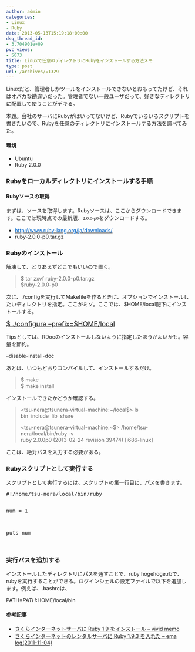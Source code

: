 ```yaml
---
author: admin
categories:
- Linux
- Ruby
date: 2013-05-13T15:19:18+00:00
dsq_thread_id:
- 3.704901e+09
pvc_views:
- 5073
title: Linuxで任意のディレクトリにRubyをインストールする方法メモ
type: post
url: /archives/=1329
---
```


Linuxだと、管理者しかツールをインストールできないとおもってたけど、それはオバカな勘違いだった。管理者でない一般ユーザだって、好きなディレクトリに配置して使うことがデキる。

本題。会社のサーバにRubyがはいってないけど、Rubyでいろいろスクリプトを書きたいので、Rubyを任意のディレクトリにインストールする方法を調べてみた。

#### 環境

  * Ubuntu
  * Ruby 2.0.0

### Rubyをローカルディレクトリにインストールする手順

#### Rubyソースの取得

まずは、ソースを取得します。Rubyソースは、ここからダウンロードできます。ここでは現時点での最新版、<span style="text-align: left; text-transform: none; background-color: rgb(255,255,255); text-indent: 0px; letter-spacing: normal; display: inline !important; font: 13px/20px verdana, geneva, arial, helvetica, sans-serif; white-space: normal; float: none; color: rgb(0,0,0); word-spacing: 0px; -webkit-text-size-adjust: auto; -webkit-text-stroke-width: 0px"><font face="Verdana">2.0.0-p0</font></span>をダウンロードする。

  * [<font color="#0066cc">http://www.ruby-lang.org/ja/downloads/</font>][1]
  * ruby-2.0.0-p0.tar.gz

### Rubyのインストール

解凍して、とりあえずどこでもいいので置く。

> $ tar zxvf ruby-2.0.0-p0.tar.gz   
> $ruby-2.0.0-p0

次に、./configを実行してMakefileを作るときに、オプションでインストールしたいディレクトリを指定。ここがミソ。ここでは、$HOME/local配下にインストールする。

<font size="4"><u>$ ./configure &#8211;prefix=$HOME/local</u></font>

Tipsとしては、RDocのインストールしないように指定したほうがよいかも。容量を節約。

&#8211;disable-install-doc

あとは、いつもどおりコンパイルして、インストールするだけ。

> $ make   
> $ make install

インストールできたかどうか確認する。

> <tsu-nera@tsunera-virtual-machine:~/local$> ls   
> bin&#160; include&#160; lib&#160; share
> 
> <tsu-nera@tsunera-virtual-machine:~$> /home/tsu-nera/local/bin/ruby -v   
> ruby 2.0.0p0 (2013-02-24 revision 39474) [i686-linux]

ここは、絶対パスを入力する必要がある。

### Rubyスクリプトとして実行する

スクリプトとして実行するには、スクリプトの第一行目に、パスを書きます。

<div style="padding-bottom: 0px; margin: 0px; padding-left: 0px; padding-right: 0px; display: inline; float: none; padding-top: 0px" id="scid:812469c5-0cb0-4c63-8c15-c81123a09de7:07f6be8f-bd12-4ae7-ae2b-4dd5fc121323" class="wlWriterEditableSmartContent">
  <pre name="code" class="ruby">#!/home/tsu-nera/local/bin/ruby

num = 1

puts  num

</pre>
</div>

### 実行パスを追加する

インストールしたディレクトリにパスを通すことで、ruby hogehoge.rbで、rubyを実行することができる。ログインシェルの設定ファイルで以下を追加します。例えば、.bashrcは、

PATH=$PATH:$HOME/local/bin

#### 参考記事

  * [さくらインターネットサーバに Ruby 1.9 をインストール &#8211; vivid memo][2]
  * [さくらインターネットのレンタルサーバに Ruby 1.9.3 を入れた &#8211; ema log(2011-11-04)][3]

 [1]: http://www.ruby-lang.org/ja/downloads/
 [2]: http://d.hatena.ne.jp/vividcode/20100221/1266756694
 [3]: http://emaame.com/20111104.html